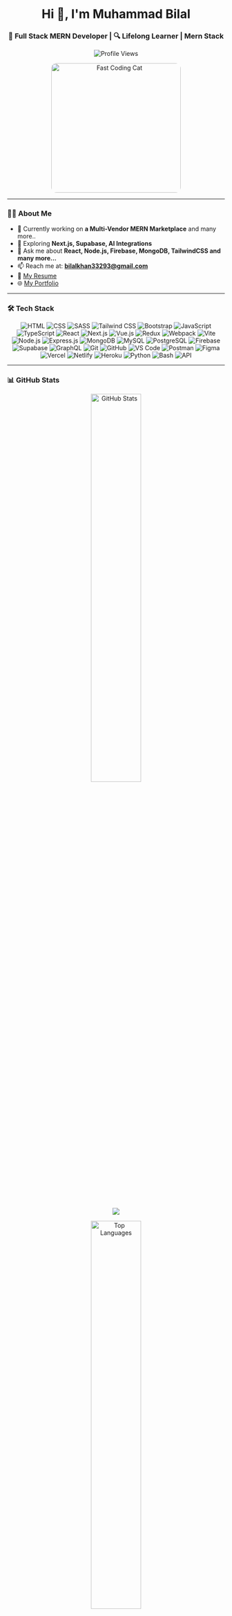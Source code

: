 <h1 align="center">Hi 👋, I'm Muhammad Bilal</h1>
<h3 align="center">🚀 Full Stack MERN Developer | 🔍 Lifelong Learner | Mern Stack </h3>

<p align="center">
  <img src="https://img.shields.io/badge/Profile%20Views-500-blueviolet?style=flat-square" alt="Profile Views" />
</p>

<p align="center">
  <img src="https://media.giphy.com/media/qgQUggAC3Pfv687qPC/giphy.gif" alt="Fast Coding Cat" width="300" style="border-radius: 12px;" />
</p>



---

### 👨‍💻 About Me

- 🔭 Currently working on **a Multi-Vendor MERN Marketplace** and many more..
- 🌱 Exploring **Next.js, Supabase, AI Integrations**
- 💬 Ask me about **React, Node.js, Firebase, MongoDB, TailwindCSS and many more...**
- 📫 Reach me at: **[bilalkhan33293@gmail.com](mailto:bilalkhan33293@gmail.com)**
- 📄 [My Resume](https://drive.google.com/file/d/1WVh2eDexZ4-nKILfpnGlZ562m-RJXIbD/view?usp=drive_link)
- 🌐 [My Portfolio](https://bilal-portfolio-mu.vercel.app/)

---

### <h3>🛠️ Tech Stack</h3>

<p align="center">
  <img src="https://skillicons.dev/icons?i=html" title="HTML" />
  <img src="https://skillicons.dev/icons?i=css" title="CSS" />
  <img src="https://skillicons.dev/icons?i=sass" title="SASS" />
  <img src="https://skillicons.dev/icons?i=tailwind" title="Tailwind CSS" />
  <img src="https://skillicons.dev/icons?i=bootstrap" title="Bootstrap" />
  <img src="https://skillicons.dev/icons?i=js" title="JavaScript" />
  <img src="https://skillicons.dev/icons?i=ts" title="TypeScript" />
  <img src="https://skillicons.dev/icons?i=react" title="React" />
  <img src="https://skillicons.dev/icons?i=next" title="Next.js" />
  <img src="https://skillicons.dev/icons?i=vue" title="Vue.js" />
  <img src="https://skillicons.dev/icons?i=redux" title="Redux" />
  <img src="https://skillicons.dev/icons?i=webpack" title="Webpack" />
  <img src="https://skillicons.dev/icons?i=vite" title="Vite" />
  <img src="https://skillicons.dev/icons?i=nodejs" title="Node.js" />
  <img src="https://skillicons.dev/icons?i=express" title="Express.js" />
  <img src="https://skillicons.dev/icons?i=mongodb" title="MongoDB" />
  <img src="https://skillicons.dev/icons?i=mysql" title="MySQL" />
  <img src="https://skillicons.dev/icons?i=postgres" title="PostgreSQL" />
  <img src="https://skillicons.dev/icons?i=firebase" title="Firebase" />
  <img src="https://skillicons.dev/icons?i=supabase" title="Supabase" />
  <img src="https://skillicons.dev/icons?i=graphql" title="GraphQL" />
  <img src="https://skillicons.dev/icons?i=git" title="Git" />
  <img src="https://skillicons.dev/icons?i=github" title="GitHub" />
  <img src="https://skillicons.dev/icons?i=vscode" title="VS Code" />
  <img src="https://skillicons.dev/icons?i=postman" title="Postman" />
  <img src="https://skillicons.dev/icons?i=figma" title="Figma" />
  <img src="https://skillicons.dev/icons?i=vercel" title="Vercel" />
  <img src="https://skillicons.dev/icons?i=netlify" title="Netlify" />
  <img src="https://skillicons.dev/icons?i=heroku" title="Heroku" />
  <img src="https://skillicons.dev/icons?i=python" title="Python" />
  <img src="https://skillicons.dev/icons?i=bash" title="Bash" />
  <img src="https://skillicons.dev/icons?i=api" title="API" />
</p>




---

### 📊 GitHub Stats

<p align="center">
  <img src="https://github-readme-stats.vercel.app/api?username=Bilal-332&show_icons=true&theme=tokyonight&hide_border=true" width="48%" alt="GitHub Stats" />
</p>
<p align="center">
  <img src="https://github-profile-summary-cards.vercel.app/api/cards/profile-details?username=Bilal-332&theme=tokyonight" />
</p>
<p align="center">
  <img src="https://github-readme-stats.vercel.app/api/top-langs/?username=Bilal-332&layout=compact&theme=tokyonight&hide_border=true" width="48%" alt="Top Languages" />
</p>

---

### 🔗 Connect With Me

<p align="center">
  <a href="https://linkedin.com/in/Bilal-332" target="_blank">
    <img src="https://img.shields.io/badge/LinkedIn-blue?style=for-the-badge&logo=linkedin&logoColor=white" alt="LinkedIn"/>
  </a>
  <a href="mailto:bilalkhan33293@gmail.com">
    <img src="https://img.shields.io/badge/Gmail-D14836?style=for-the-badge&logo=gmail&logoColor=white" alt="Email"/>
  </a>
  <a href="https://bilal-portfolio-mu.vercel.app/" target="_blank">
    <img src="https://img.shields.io/badge/Portfolio-000000?style=for-the-badge&logo=vercel&logoColor=white" alt="Portfolio"/>
  </a>
  <a href="https://drive.google.com/file/d/1WVh2eDexZ4-nKILfpnGlZ562m-RJXIbD/view?usp=drive_link" target="_blank">
    <img src="https://img.shields.io/badge/Resume-grey?style=for-the-badge&logo=googledrive&logoColor=white" alt="Resume"/>
  </a>
</p>
